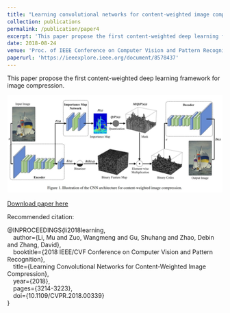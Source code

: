 ```yaml
---
title: "Learning convolutional networks for content-weighted image compression"
collection: publications
permalink: /publication/paper4
excerpt: 'This paper propose the first content-weighted deep learning framework for image compression.'
date: 2018-08-24
venue: 'Proc. of IEEE Conference on Computer Vision and Pattern Recognition (CVPR)'
paperurl: 'https://ieeexplore.ieee.org/document/8578437'
---
```

This paper propose the first content-weighted deep learning framework for image compression.

![Demo](/images/paper4.jpg)

[Download paper here](https://ieeexplore.ieee.org/document/8578437)

Recommended citation: 

@INPROCEEDINGS{li2018learning,  
&emsp;author={Li, Mu and Zuo, Wangmeng and Gu, Shuhang and Zhao, Debin and Zhang, David},  
&emsp;booktitle={2018 IEEE/CVF Conference on Computer Vision and Pattern Recognition},   
&emsp;title={Learning Convolutional Networks for Content-Weighted Image Compression},   
&emsp;year={2018},  
&emsp;pages={3214-3223},  
&emsp;doi={10.1109/CVPR.2018.00339}  
}
